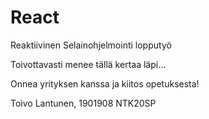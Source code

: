 # React
 Reaktiivinen Selainohjelmointi lopputyö
 
Toivottavasti menee tällä kertaa läpi...

Onnea yrityksen kanssa ja kiitos opetuksesta!

Toivo Lantunen, 1901908 NTK20SP
